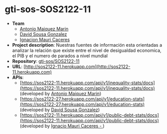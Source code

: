 # gti-sos-SOS2122-11
- **Team**
  - [Antonio Maiquez Marin](https://github.com/Jackman97)
  - [David Sousa Gonzalez](https://github.com/dasougon7)
  - [Ignacion Mauri Caceres](https://github.com/nachomc01)
- **Project description**: Nuestras fuentes de información esta orientadas a analizar la relación que existe entre el nivel de desigualdad economica, el PIB y el numero de parados a nivel mundial
- **Repository**: [gti-sos/SOS2122-11](https://github.com/gti-sos/SOS2122-11)
- **URL**: [http://sos2122-11.herokuapp.com](http://sos2122-11.herokuapp.com)
-  **APIs**:
    - [https://sos2122-11.herokuapp.com/api/v1/inequality-stats/docs](https://sos2122-11.herokuapp.com/api/v1/inequality-stats/docs) (developed by [Antonio Maiquez Marin](https://github.com/Jackman97))
    - [https://sos2122-27.herokuapp.com/api/v1/education-stats](https://sos2122-27.herokuapp.com/api/v1/education-stats) (developed by [David Sousa Gonzalez](https://github.com/dasougon7))
    - [https://sos2122-11.herokuapp.com/api/v1/public-debt-stats/docs](https://sos2122-11.herokuapp.com/api/v1/public-debt-stats/docs) (developed by [Ignacio Mauri Caceres - ](https://github.com/nachomc01))

